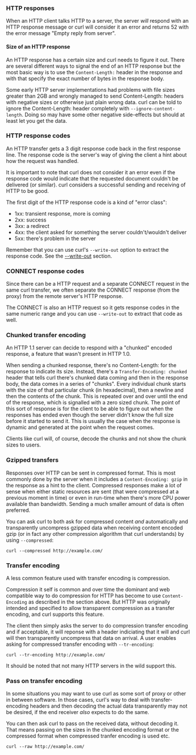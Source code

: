### HTTP responses

When an HTTP client talks HTTP to a server, the server *will* respond with an
HTTP response message or curl will consider it an error and returns 52 with
the error message "Empty reply from server".

#### Size of an HTTP response

An HTTP response has a certain size and curl needs to figure it out. There are
several different ways to signal the end of an HTTP response but the most
basic way is to use the `Content-Length:` header in the response and with that
specify the exact number of bytes in the response body.

Some early HTTP server implementations had problems with file sizes greater
than 2GB and wrongly managed to send Content-Length: headers with negative
sizes or otherwise just plain wrong data. curl can be told to ignore the
Content-Length: header completely with `--ignore-content-length`. Doing so may
have some other negative side-effects but should at least let you get the
data.

### HTTP response codes

An HTTP transfer gets a 3 digit response code back in the first response line.
The response code is the server's way of giving the client a hint about how
the request was handled.

It is important to note that curl does not consider it an error even if the
response code would indicate that the requested document couldn't be
delivered (or similar). curl considers a successful sending and receiving of
HTTP to be good.

The first digit of the HTTP response code is a kind of "error class":

 - 1xx: transient response, more is coming
 - 2xx: success
 - 3xx: a redirect
 - 4xx: the client asked for something the server couldn't/wouldn't deliver
 - 5xx: there's problem in the server

Remember that you can use curl's `--write-out` option to extract the response
code. See the [--write-out](usingcurl-verbose.md#--writeout) section.

### CONNECT response codes

Since there can be a HTTP request and a separate CONNECT request in the same
curl transfer, we often separate the CONNECT response (from the proxy) from
the remote server's HTTP response.

The CONNECT is also an HTTP request so it gets response codes in the same
numeric range and you can use `--write-out` to extract that code as well.

### Chunked transfer encoding

An HTTP 1.1 server can decide to respond with a "chunked" encoded response, a
feature that wasn't present in HTTP 1.0.

When sending a chunked response, there's no Content-Length: for the response
to indicate its size. Instead, there's a `Transfer-Encoding: chunked`
header that tells curl there's chunked data coming and then in the response
body, the data comes in a series of "chunks". Every individual chunk starts
with the size of that particular chunk (in hexadecimal), then a newline and
then the contents of the chunk. This is repeated over and over until the end of the
response, which is signalled with a zero sized chunk. The point of this sort
of response is for the client to be able to figure out when the responses has
ended even though the server didn't know the full size before it started to
send it. This is usually the case when the response is dynamic and generated
at the point when the request comes.

Clients like curl will, of course, decode the chunks and not show the chunk
sizes to users.

### Gzipped transfers

Responses over HTTP can be sent in compressed format. This is most commonly
done by the server when it includes a `Content-Encoding: gzip` in the response
as a hint to the client. Compressed responses make a lot of sense when either
static resources are sent (that were compressed at a previous moment in time)
or even in run-time when there's more CPU power available than bandwidth.
Sending a much smaller amount of data is often preferred.

You can ask curl to both ask for compressed content *and* automatically and
transparently uncompress gzipped data when receiving content encoded gzip (or
in fact any other compression algorithm that curl understands) by using
`--compressed`:

    curl --compressed http://example.com/

### Transfer encoding

A less common feature used with transfer encoding is compression.

Compression it self is common and over time the dominant and web compatible
way to do compression for HTTP has become to use `Content-Encoding` as
described in the section above. But HTTP was originally intended and specified
to allow transparent compression as a transfer encoding, and curl supports
this feature.

The client then simply asks the server to do compression transfer encoding and
if acceptable, it will reponse with a header indiciating that it will and curl
will then transparently uncompress that data on arrival. A user enables asking
for compressed transfer encoding with `--tr-encoding`:

    curl --tr-encoding http://example.com/

It should be noted that not many HTTP servers in the wild support this.

### Pass on transfer encoding

In some situations you may want to use curl as some sort of proxy or other in
between software. In those cases, curl's way to deal with transfer-encoding
headers and then decoding the actual data transparently may not be desired, if
the end receiver *also* expects to do the same.

You can then ask curl to pass on the received data, without decoding it. That
means passing on the sizes in the chunked encoding format or the compressed
format when compressed tranfer encoding is used etc.

    curl --raw http://example.com/

